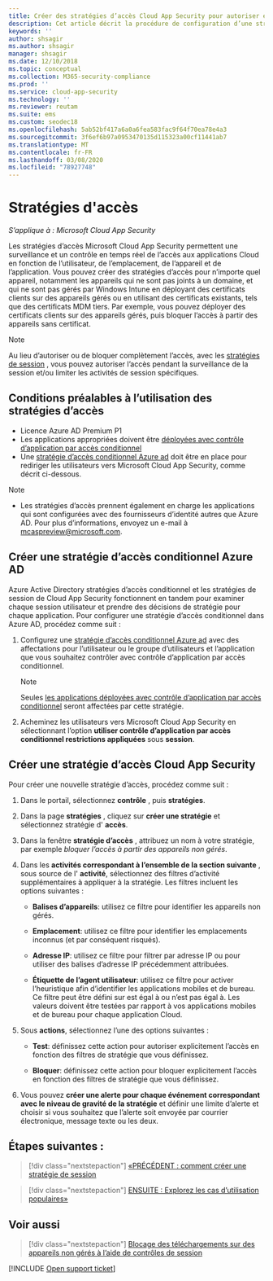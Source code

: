 ```yaml
---
title: Créer des stratégies d’accès Cloud App Security pour autoriser et bloquer l’accès
description: Cet article décrit la procédure de configuration d’une stratégie d’accès Cloud App Security contrôle d’application par accès conditionnel pour autoriser et bloquer l’accès aux applications connectées via Azure AD à l’aide des fonctionnalités de proxy inverse.
keywords: ''
author: shsagir
ms.author: shsagir
manager: shsagir
ms.date: 12/10/2018
ms.topic: conceptual
ms.collection: M365-security-compliance
ms.prod: ''
ms.service: cloud-app-security
ms.technology: ''
ms.reviewer: reutam
ms.suite: ems
ms.custom: seodec18
ms.openlocfilehash: 5ab52bf417a6a0a6fea583fac9f64f70ea78e4a3
ms.sourcegitcommit: 3f6ef6b97a0953470135d115323a00cf11441ab7
ms.translationtype: MT
ms.contentlocale: fr-FR
ms.lasthandoff: 03/08/2020
ms.locfileid: "78927748"
---
```

# <a name="access-policies"></a>Stratégies d'accès

*S’applique à : Microsoft Cloud App Security*

Les stratégies d’accès Microsoft Cloud App Security permettent une surveillance et un contrôle en temps réel de l’accès aux applications Cloud en fonction de l’utilisateur, de l’emplacement, de l’appareil et de l’application. Vous pouvez créer des stratégies d’accès pour n’importe quel appareil, notamment les appareils qui ne sont pas joints à un domaine, et qui ne sont pas gérés par Windows Intune en déployant des certificats clients sur des appareils gérés ou en utilisant des certificats existants, tels que des certificats MDM tiers. Par exemple, vous pouvez déployer des certificats clients sur des appareils gérés, puis bloquer l’accès à partir des appareils sans certificat.

> [!NOTE]
> Au lieu d’autoriser ou de bloquer complètement l’accès, avec les [stratégies de session](session-policy-aad.md) , vous pouvez autoriser l’accès pendant la surveillance de la session et/ou limiter les activités de session spécifiques.

## <a name="prerequisites-to-using-access-policies"></a>Conditions préalables à l’utilisation des stratégies d’accès

- Licence Azure AD Premium P1
- Les applications appropriées doivent être [déployées avec contrôle d’application par accès conditionnel](proxy-deployment-aad.md)
- Une [stratégie d’accès conditionnel Azure ad](https://docs.microsoft.com/azure/active-directory/active-directory-conditional-access-azure-portal) doit être en place pour rediriger les utilisateurs vers Microsoft Cloud App Security, comme décrit ci-dessous.

> [!NOTE]
> - Les stratégies d’accès prennent également en charge les applications qui sont configurées avec des fournisseurs d’identité autres que Azure AD. Pour plus d’informations, envoyez un e-mail à mcaspreview@microsoft.com.

## <a name="create-an-azure-ad-conditional-access-policy"></a>Créer une stratégie d’accès conditionnel Azure AD

Azure Active Directory stratégies d’accès conditionnel et les stratégies de session de Cloud App Security fonctionnent en tandem pour examiner chaque session utilisateur et prendre des décisions de stratégie pour chaque application. Pour configurer une stratégie d’accès conditionnel dans Azure AD, procédez comme suit :

1. Configurez une [stratégie d’accès conditionnel Azure ad](https://docs.microsoft.com/azure/active-directory/active-directory-conditional-access-azure-portal) avec des affectations pour l’utilisateur ou le groupe d’utilisateurs et l’application que vous souhaitez contrôler avec contrôle d’application par accès conditionnel.

    > [!NOTE]
    > Seules [les applications déployées avec contrôle d’application par accès conditionnel](proxy-deployment-aad.md) seront affectées par cette stratégie.

2. Acheminez les utilisateurs vers Microsoft Cloud App Security en sélectionnant l’option **utiliser contrôle d’application par accès conditionnel restrictions appliquées** sous **session**.

## <a name="create-a-cloud-app-security-access-policy"></a>Créer une stratégie d’accès Cloud App Security

Pour créer une nouvelle stratégie d’accès, procédez comme suit :

1. Dans le portail, sélectionnez **contrôle** , puis **stratégies**.
2. Dans la page **stratégies** , cliquez sur **créer une stratégie** et sélectionnez stratégie d' **accès**.

3. Dans la fenêtre **stratégie d’accès** , attribuez un nom à votre stratégie, par exemple *bloquer l’accès à partir des appareils non gérés*.

4. Dans les **activités correspondant à l’ensemble de la section suivante** , sous source de l' **activité**, sélectionnez des filtres d’activité supplémentaires à appliquer à la stratégie. Les filtres incluent les options suivantes :

    - **Balises d’appareils**: utilisez ce filtre pour identifier les appareils non gérés.

    - **Emplacement**: utilisez ce filtre pour identifier les emplacements inconnus (et par conséquent risqués).

    - **Adresse IP**: utilisez ce filtre pour filtrer par adresse IP ou pour utiliser des balises d’adresse IP précédemment attribuées.

    - **Étiquette de l’agent utilisateur**: utilisez ce filtre pour activer l’heuristique afin d’identifier les applications mobiles et de bureau. Ce filtre peut être défini sur est égal à ou n’est pas égal à. Les valeurs doivent être testées par rapport à vos applications mobiles et de bureau pour chaque application Cloud.

5. Sous **actions**, sélectionnez l’une des options suivantes :

    - **Test**: définissez cette action pour autoriser explicitement l’accès en fonction des filtres de stratégie que vous définissez.

    - **Bloquer**: définissez cette action pour bloquer explicitement l’accès en fonction des filtres de stratégie que vous définissez.

6. Vous pouvez **créer une alerte pour chaque événement correspondant avec le niveau de gravité de la stratégie** et définir une limite d’alerte et choisir si vous souhaitez que l’alerte soit envoyée par courrier électronique, message texte ou les deux.

## <a name="next-steps"></a>Étapes suivantes :

> [!div class="nextstepaction"]
> [«PRÉCÉDENT : comment créer une stratégie de session](session-policy-aad.md)

> [!div class="nextstepaction"]
> [ENSUITE : Explorez les cas d’utilisation populaires»](use-case-proxy-block-session-aad.md)

## <a name="see-also"></a>Voir aussi

> [!div class="nextstepaction"]
> [Blocage des téléchargements sur des appareils non gérés à l’aide de contrôles de session](use-case-proxy-block-session-aad.md)

[!INCLUDE [Open support ticket](includes/support.md)]
